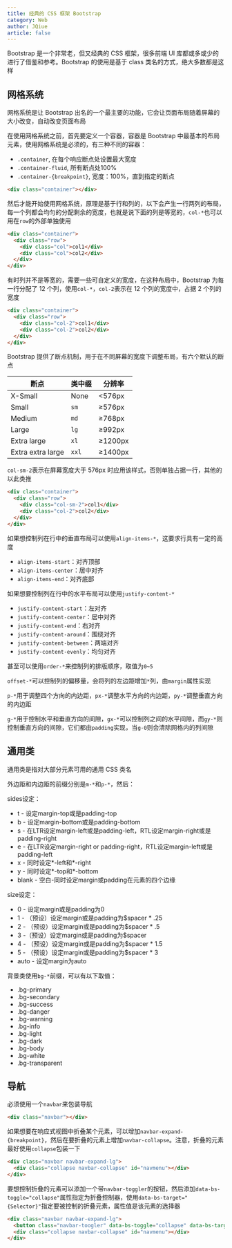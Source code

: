 ```yaml
---
title: 经典的 CSS 框架 Bootstrap
category: Web
author: JQiue
article: false
---
```


Bootstrap 是一个非常老，但又经典的 CSS 框架，很多前端 UI 库都或多或少的进行了借鉴和参考。Bootstrap 的使用是基于 class 类名的方式，绝大多数都是这样

## 网格系统

网格系统是让 Bootstrap 出名的一个最主要的功能，它会让页面布局随着屏幕的大小改变，自动改变页面布局

在使用网格系统之前，首先要定义一个容器，容器是 Bootstrap 中最基本的布局元素，使用网格系统是必须的，有三种不同的容器：

+ `.container`, 在每个响应断点处设置最大宽度
+ `.container-fluid`, 所有断点处100%
+ `.container-{breakpoint}`, 宽度：100%，直到指定的断点

```html
<div class="container"></div>
```

然后才能开始使用网格系统，原理是基于行和列的，以下会产生一行两列的布局，每一个列都会均匀的分配剩余的宽度，也就是说下面的列是等宽的，`col-*`也可以用在`row`的外部单独使用

```html
<div class="container">
  <div class="row">
    <div class="col">col1</div>
    <div class="col">col2</div>
  </div>
</div>
```

有时列并不是等宽的，需要一些可自定义的宽度，在这种布局中，Bootstrap 为每一行分配了 12 个列，使用`col-*`，`col-2`表示在 12 个列的宽度中，占据 2 个列的宽度

```html
<div class="container">
  <div class="row">
    <div class="col-2">col1</div>
    <div class="col-2">col2</div>
  </div>
</div>
```

Bootstrap 提供了断点机制，用于在不同屏幕的宽度下调整布局，有六个默认的断点

断点 | 类中缀 | 分辨率
---|---|---
X-Small | None | <576px
Small | `sm` | ≥576px
Medium | `md` | ≥768px
Large | `lg` | ≥992px
Extra large | `xl` | ≥1200px
Extra extra large| `xxl` | ≥1400px

`col-sm-2`表示在屏幕宽度大于 576px 时应用该样式，否则单独占据一行，其他的以此类推

```html
<div class="container">
  <div class="row">
    <div class="col-sm-2">col1</div>
    <div class="col-2">col2</div>
  </div>
</div>
```

如果想控制列在行中的垂直布局可以使用`align-items-*`，这要求行具有一定的高度

+ `align-items-start`：对齐顶部
+ `align-items-center`：居中对齐
+ `align-items-end`：对齐底部

如果想要控制列在行中的水平布局可以使用`justify-content-*`

+ `justify-content-start`：左对齐
+ `justify-content-center`：居中对齐
+ `justify-content-end`：右对齐
+ `justify-content-around`：围绕对齐
+ `justify-content-between`：两端对齐
+ `justify-content-evenly`：均匀对齐

甚至可以使用`order-*`来控制列的排版顺序，取值为`0~5`

`offset-*`可以控制列的偏移量，会将列的左边距增加`*`列，由`margin`属性实现

`p-*`用于调整四个方向的内边距，`px-*`调整水平方向的内边距，`py-*`调整垂直方向的内边距

`g-*`用于控制水平和垂直方向的间隙，`gx-*`可以控制列之间的水平间隙，而`gy-*`则控制垂直方向的间隙，它们都由`padding`实现，当`g-0`则会清除网格内的列间隙

## 通用类

通用类是指对大部分元素可用的通用 CSS 类名

外边距和内边距的前缀分别是`m-*`和`p-*`，然后：

sides设定：

+ t - 设定margin-top或是padding-top
+ b - 设定margin-bottom或是padding-bottom
+ s - 在LTR设定margin-left或是padding-left，RTL设定margin-right或是padding-right
+ e - 在LTR设定margin-right or padding-right，RTL设定margin-left或是padding-left
+ x - 同时设定*-left和*-right
+ y - 同时设定*-top和*-bottom
+ blank - 空白-同时设定margin或padding在元素的四个边缘

size设定：

+ 0 - 设定margin或是padding为0
+ 1 - （预设）设定margin或是padding为$spacer * .25
+ 2 - （预设）设定margin或是padding为$spacer * .5
+ 3 -（预设）设定margin或是padding为$spacer
+ 4 - （预设）设定margin或是padding为$spacer * 1.5
+ 5 - （预设）设定margin或是padding为$spacer * 3
+ auto - 设定margin为auto

背景类使用`bg-*`前缀，可以有以下取值：

+ .bg-primary
+ .bg-secondary
+ .bg-success
+ .bg-danger
+ .bg-warning
+ .bg-info
+ .bg-light
+ .bg-dark
+ .bg-body
+ .bg-white
+ .bg-transparent

## 导航

必须使用一个`navbar`来包装导航

```html
<div class="navbar"></div>
```

如果想要在响应式视图中折叠某个元素，可以增加`navbar-expand-{breakpoint}`，然后在要折叠的元素上增加`navbar-collapse`。注意，折叠的元素最好使用`collapse`包装一下

```html
<div class="navbar navbar-expand-lg">
  <div class="collapse navbar-collapse" id="navmenu"></div>
</div>
```

要想控制折叠的元素可以添加一个带`navbar-toggler`的按钮，然后添加`data-bs-toggle="collapse"`属性指定为折叠控制器，使用`data-bs-target="{Selector}"`指定要被控制的折叠元素，属性值是该元素的选择器

```html
<div class="navbar navbar-expand-lg">
  <button class="navbar-toogler" data-bs-toggle="collapse" data-bs-target="#navmenu"></button>
  <div class="collapse navbar-collapse" id="navmenu"></div>
</div>
```
